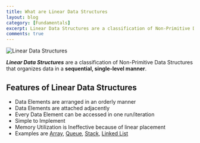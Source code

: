 ```yaml
---
title: What are Linear Data Structures
layout: blog
category: [Fundamentals]
excerpt: Linear Data Structures are a classification of Non-Primitive Data Structures that organizes data in a sequential, single-level manner. Features of Linear Data Structures Data Elements are arranged in an orderly manner Data Elements are attached adjacently Every Data Element can be accessed in one run/iteration Simple to Implement Memory Utilization is Ineffective because of linear...
comments: true
---
```


![Linear Data Structures](https://abhisheksubbusite.s3-ap-southeast-1.amazonaws.com/images/linear-data-structures.png)

**_Linear Data Structures_** are a classification of Non-Primitive Data Structures that organizes data in a **sequential, single-level manner**.

## Features of Linear Data Structures

- Data Elements are arranged in an orderly manner
- Data Elements are attached adjacently
- Every Data Element can be accessed in one run/iteration
- Simple to Implement
- Memory Utilization is Ineffective because of linear placement
- Examples are [Array](/Array/), [Queue](/Queue/), [Stack](/Stack/), [Linked List](/linked-list/)
